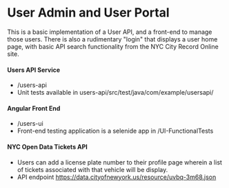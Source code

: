 # User Admin and User Portal

This is a basic implementation of a User API, and a front-end to manage those users. There is also a rudimentary "login" that displays a user home page, with basic API search functionality from the NYC City Record Online site. 

#### Users API Service
* /users-api
* Unit tests available in users-api/src/test/java/com/example/usersapi/

#### Angular Front End
* /users-ui
* Front-end testing application is a selenide app in /UI-FunctionalTests

#### NYC Open Data Tickets API
* Users can add a license plate number to their profile page
wherein a list of tickets associated with that vehicle will be display.
* API endpoint https://data.cityofnewyork.us/resource/uvbq-3m68.json
